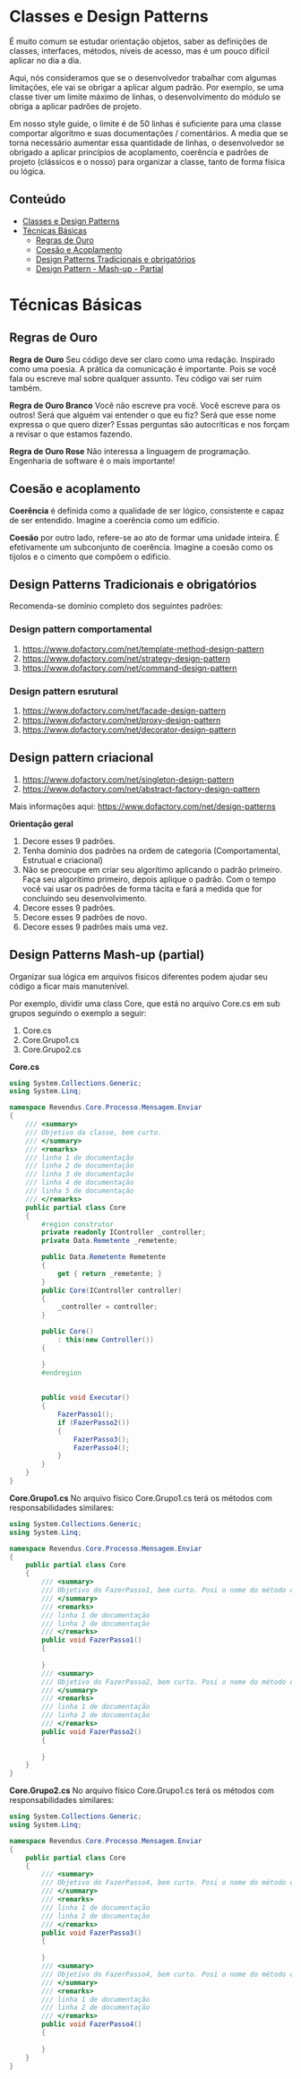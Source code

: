 # Classes e Design Patterns
É muito comum se estudar orientação objetos, saber as definições de classes, interfaces, métodos, níveis de acesso, mas é um pouco difícil aplicar no dia a dia. 

Aqui, nós consideramos que se o desenvolvedor trabalhar com algumas limitações, ele vai se obrigar a aplicar algum padrão. Por exemplo, se uma classe tiver um limite máximo de linhas, o desenvolvimento do módulo se obriga a aplicar padrões de projeto. 

Em nosso style guide, o limite é de 50 linhas é suficiente para uma classe comportar algoritmo e suas documentações / comentários.  A media que se torna necessário aumentar essa quantidade de linhas, o desenvolvedor se obrigado a aplicar princípios de acoplamento, coerência e padrões de projeto (clássicos e o nosso) para organizar a classe, tanto de forma física ou lógica.

## Conteúdo
- [Classes e Design Patterns](#classes--e--design--patterns)
- [Técnicas Básicas](#t%C3%A9cnicas-b%C3%A1sicas)
  + [Regras de Ouro](#regras-de-ouro)
  + [Coesão e Acoplamento](#coes%C3%A3o-e-acoplamento)
  + [Design Patterns Tradicionais e obrigatórios](#design-patterns-tradicionais-e-obrigat%C3%B3rios)
  + [Design Pattern - Mash-up - Partial](#design-patterns-mash-up-partial)

# Técnicas Básicas

## Regras de Ouro

**Regra de Ouro** 
Seu código deve ser claro como uma redação. Inspirado como uma poesia. A prática da comunicação é importante. Pois se você fala ou escreve mal sobre qualquer assunto. Teu código vai ser ruim também. 

**Regra de Ouro Branco** 
Você não escreve pra você. Você escreve para os outros!
Será que alguém vai entender o que eu fiz? Será que esse nome expressa o que quero dizer? Essas perguntas são autocríticas e nos forçam a revisar o que estamos fazendo.

**Regra de Ouro Rose**
Não interessa a linguagem de programação. Engenharia de software é o mais importante!

## Coesão e acoplamento

**Coerência** é definida como a qualidade de ser lógico, consistente e capaz 
de ser entendido. Imagine a coerência como um edifício.

**Coesão** por outro lado, refere-se ao ato de formar uma unidade inteira. 
É efetivamente um subconjunto de coerência. 
Imagine a coesão como os tijolos e o cimento que compõem o edifício.

## Design Patterns Tradicionais e obrigatórios

Recomenda-se domínio completo dos seguintes padrões:

### Design pattern comportamental
  1. https://www.dofactory.com/net/template-method-design-pattern 
  2. https://www.dofactory.com/net/strategy-design-pattern
  3. https://www.dofactory.com/net/command-design-pattern
### Design pattern esrutural
  1. https://www.dofactory.com/net/facade-design-pattern 
  2. https://www.dofactory.com/net/proxy-design-pattern
  3. https://www.dofactory.com/net/decorator-design-pattern
## Design pattern criacional
  1. https://www.dofactory.com/net/singleton-design-pattern 
  2. https://www.dofactory.com/net/abstract-factory-design-pattern

Mais informações aqui: https://www.dofactory.com/net/design-patterns

**Orientação geral**
1. Decore esses 9 padrões.
2. Tenha domínio dos padrões na ordem de categoria (Comportamental, Estrutual e criacional)
3. Não se preocupe em criar seu algorítimo aplicando o padrão primeiro. Faça seu algorítimo primeiro, depois aplique o padrão. Com o tempo você vai usar os padrões de forma tácita e fará a medida que for concluindo seu desenvolvimento.
4. Decore esses 9 padrões.
5. Decore esses 9 padrões de novo.
6. Decore esses 9 padrões mais uma vez.

## Design Patterns Mash-up (partial)

Organizar sua lógica em arquivos físicos diferentes podem ajudar seu código a ficar mais manutenível.

Por exemplo, dividir uma class Core, que está no arquivo Core.cs em sub grupos seguindo o exemplo a seguir:
1. Core.cs
2. Core.Grupo1.cs
3. Core.Grupo2.cs

**Core.cs**
```csharp
using System.Collections.Generic;
using System.Linq;

namespace Revendus.Core.Processo.Mensagem.Enviar
{
    /// <summary>
    /// Objetivo da classe, bem curto.
    /// </summary>
    /// <remarks>
    /// linha 1 de documentação
    /// linha 2 de documentação
    /// linha 3 de documentação
    /// linha 4 de documentação
    /// linha 5 de documentação
    /// </remarks>
    public partial class Core
    {
        #region construtor
        private readonly IController _controller;
        private Data.Remetente _remetente;

        public Data.Remetente Remetente
        {
            get { return _remetente; }
        }
        public Core(IController controller)
        {
            _controller = controller;
        }

        public Core()
            : this(new Controller())
        {

        }
        #endregion
      
       
        public void Executar()
        {
            FazerPasso1();
            if (FazerPasso2())
            {
                FazerPasso3();
                FazerPasso4();
            }           
        }
    }
}

```
**Core.Grupo1.cs**
No arquivo físico Core.Grupo1.cs terá os métodos com responsabilidades similares:

```csharp
using System.Collections.Generic;
using System.Linq;

namespace Revendus.Core.Processo.Mensagem.Enviar
{
    public partial class Core
    {
        /// <summary>
        /// Objetivo do FazerPasso1, bem curto. Posi o nome do método deve se explicar sozinho
        /// </summary>
        /// <remarks>
        /// linha 1 de documentação
        /// linha 2 de documentação
        /// </remarks>
        public void FazerPasso1()
        {
                    
        }
        /// <summary>
        /// Objetivo do FazerPasso2, bem curto. Posi o nome do método deve se explicar sozinho
        /// </summary>
        /// <remarks>
        /// linha 1 de documentação
        /// linha 2 de documentação
        /// </remarks>
        public void FazerPasso2()
        {
                    
        }
    }
}
```

**Core.Grupo2.cs**
No arquivo físico Core.Grupo1.cs terá os métodos com responsabilidades similares:

```csharp
using System.Collections.Generic;
using System.Linq;

namespace Revendus.Core.Processo.Mensagem.Enviar
{
    public partial class Core
    {
        /// <summary>
        /// Objetivo do FazerPasso4, bem curto. Posi o nome do método deve se explicar sozinho
        /// </summary>
        /// <remarks>
        /// linha 1 de documentação
        /// linha 2 de documentação
        /// </remarks>
        public void FazerPasso3()
        {
                    
        }
        /// <summary>
        /// Objetivo do FazerPasso4, bem curto. Posi o nome do método deve se explicar sozinho
        /// </summary>
        /// <remarks>
        /// linha 1 de documentação
        /// linha 2 de documentação
        /// </remarks>
        public void FazerPasso4()
        {
                    
        }
    }
}
